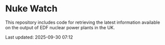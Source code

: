 # Nuke Watch

This repository includes code for retrieving the latest information available on the output of EDF nuclear power plants in the UK.

Last updated: 2025-09-30 07:12